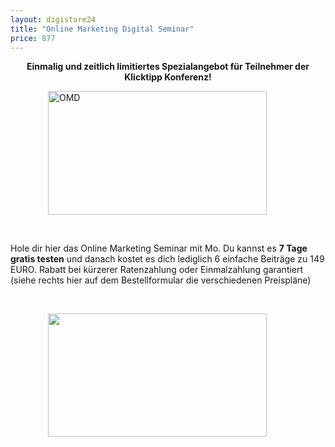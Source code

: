 ```yaml
---
layout: digistore24
title: "Online Marketing Digital Seminar"
price: 877
---
```

<p style="text-align:center;"><strong>Einmalig und zeitlich limitiertes Spezialangebot f&#xFC;r Teilnehmer der Klicktipp Konferenz!</strong></p>
<p style="padding-left:60px;"><img style="margin-left:auto;margin-right:auto;" src="https://dating-psychologie.com/wp-content/uploads/2017/04/OMD1.jpg" alt="OMD" width="350" height="198"></p>
<p>&#xA0;</p>
<p>Hole dir hier das Online Marketing Seminar mit Mo. Du kannst es <strong>7 Tage gratis testen</strong> und danach kostet es dich lediglich 6 einfache Beitr&#xE4;ge zu 149 EURO. Rabatt bei k&#xFC;rzerer Ratenzahlung oder Einmalzahlung garantiert (siehe rechts hier auf dem Bestellformular die verschiedenen Preispl&#xE4;ne)</p>
<p>&#xA0;</p>
<p style="padding-left:60px;"><img style="margin-left:auto;margin-right:auto;" src="https://dating-psychologie.com/wp-content/uploads/2017/04/OMD3.jpg" alt="" width="350" height="197"></p>